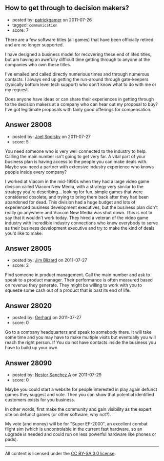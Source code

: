 ## How to get through to decision makers?

- posted by: [patrickgamer](https://stackexchange.com/users/-1/4823-patrickgamer) on 2011-07-26
- tagged: `communication`
- score: 7

There are a few software titles (all games) that have been officially retired and are no longer supported.

I have designed a business model for recovering these end of lifed titles, but am having an awefully difficult time getting through to anyone at the companies who own these titles.

I've emailed and called directly numerious times and through numerous contacts. I always end up getting the run-around through gate-keepers (typically bottom level tech support) who don't know what to do with me or my request.

Does anyone have ideas or can share their experiences in getting through to the decision makers at a company who can hear out my proposal to buy? I've got legitimate proposals with fairly good offerings for compensation.



## Answer 28008

- posted by: [Joel Spolsky](https://stackexchange.com/users/-1/4335-joel-spolsky) on 2011-07-27
- score: 5

You need someone who is very well connected to the industry to help. Calling the main number isn't going to get very far. A vital part of your business plan is having access to the people you can make deals with. Maybe you need a partner with extensive industry experience who knows people inside every company?

I worked at Viacom in the mid-1990s when they had a large video game division called Viacom New Media, with a strategy very similar to the strategy you're describing... looking for fun, simple games that were considered obsolete, and trying to bring them back after they had been abandoned for dead. This division had a huge budget and lots of experienced business development executives, but the business plan didn't really go anywhere and Viacom New Media was shut down. This is not to say that it wouldn't work today. They hired a veteran of the video game industry with incredible industry connections who knew everybody to serve as their business development executive and try to make the kind of deals you'd like to make. 


## Answer 28005

- posted by: [Jim Blizard](https://stackexchange.com/users/-1/1309-jim-blizard) on 2011-07-27
- score: 2

Find someone in product management. Call the main number and ask to speak to a product manager. Their performance is often measured based on revenue they generate. They might be willing to work with you to squeeze some cash out of a product that is past its end of life.



## Answer 28020

- posted by: [Gerhard](https://stackexchange.com/users/-1/11070-gerhard) on 2011-07-27
- score: 0

Go to a company headquarters and speak to somebody there. It will take some time and you may have to make multiple visits but eventually you will reach the right person. If You do not have contacts inside the business you have to build up your own.


## Answer 28090

- posted by: [Nestor Sanchez A](https://stackexchange.com/users/-1/1476-nestor-sanchez-a) on 2011-07-29
- score: 0

Maybe you could start a website for people interested in play again defunct games they suggest and vote. Then you can show that potential identified customers exists for you business.

In other words, first make the community and gain visibility as the expert site on defunct games (or other software, why not?).

My vote (and money) will be for "Super EF-2000", an excellent combat flight sim (which is uncontrolable in the current fast hardware, so an upgrade is needed and could run on less powerful hardware like phones or pads).




---

All content is licensed under the [CC BY-SA 3.0 license](https://creativecommons.org/licenses/by-sa/3.0/).
